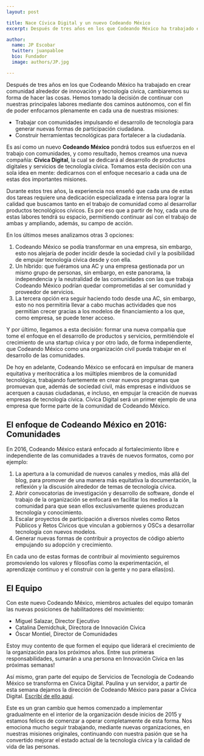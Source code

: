 ```yaml
---
layout: post

title: Nace Cívica Digital y un nuevo Codeando México
excerpt: Después de tres años en los que Codeando México ha trabajado en crear comunidad alrededor de innovación y tecnología cívica, cambiaremos su estructura.

author:
  name: JP Escobar
  twitter: juanpabloe
  bio: Fundador
  image: authors/JP.jpg

---
```


Después de tres años en los que Codeando México ha trabajado en crear comunidad alrededor de innovación y tecnología cívica, cambiaremos su forma de hacer las cosas. Hemos tomado la decisión de continuar con nuestras principales labores mediante dos caminos autónomos, con el fin de poder enfocarnos plenamente en cada una de nuestras misiones:

* Trabajar con comunidades impulsando el desarrollo de tecnología para generar nuevas formas de participación ciudadana.
* Construir herramientas tecnológicas para fortalecer a la ciudadanía.

Es así como un nuevo **Codeando México** pondrá todos sus esfuerzos en el trabajo con comunidades, y como resultado, hemos creamos una nueva compañía: **Cívica Digital**, la cual se dedicará al desarrollo de productos digitales y servicios de tecnología cívica. Tomamos esta decisión con una sola idea en mente: dedicarnos con el enfoque necesario a cada una de estas dos importantes misiones.

Durante estos tres años, la experiencia nos enseñó que cada una de estas dos tareas requiere una dedicación especializada e intensa para lograr la calidad que buscamos tanto en el trabajo de comunidad como al desarrollar productos tecnológicos cívicos. Es por eso que a partir de hoy, cada una de estas labores tendrá su espacio, permitiendo continuar así con el trabajo de ambas y ampliando, además, su campo de acción.

En los últimos meses analizamos otras 3 opciones:
1. Codeando México se podía transformar en una empresa, sin embargo, esto nos alejaría de poder incidir desde la sociedad civil y la posibilidad de empujar tecnología cívica desde y con ella. 
2. Un híbrido: que fuéramos una AC y una empresa gestionada por un mismo grupo de personas, sin embargo, en este panorama, la independencia y la neutralidad de las comunidades con las que trabaja Codeando México podrían quedar  comprometidas al ser comunidad y proveedor de servicios.
3. La tercera opción era seguir haciendo todo desde una AC, sin embargo, esto no nos permitiría llevar a cabo muchas actividades que nos permitían crecer gracias a los modelos de financiamiento a los que, como empresa, se puede tener acceso.

Y por último, llegamos a esta decisión: formar una nueva compañía que tome el enfoque en el desarrollo de productos y servicios, permitiéndole el crecimiento de una startup cívica y por otro lado, de forma independiente, que Codeando México como una organización civil pueda trabajar en el desarrollo de las comunidades.

De hoy en adelante, Codeando México se enfocará en impulsar de manera equitativa y meritocrática a los múltiples miembros de la comunidad tecnológica, trabajando fuertemente en crear nuevos programas que promuevan que, además de sociedad civil, más empresas e individuos se acerquen a causas ciudadanas, e incluso, en empujar la creación de nuevas empresas de tecnología cívica. Cívica Digital será un primer ejemplo de una empresa que forme parte de la comunidad de Codeando México.

## El enfoque de Codeando México en 2016: Comunidades

En 2016, Codeando México estará enfocado al fortalecimiento libre e independiente de las comunidades a través de nuevos formatos, como por ejemplo:
1. La apertura a la comunidad de nuevos canales y medios, más allá del blog,  para promover de una manera más equitativa la documentación, la reflexión y la discusión alrededor de temas de tecnología cívica. 
2. Abrir convocatorias de investigación y desarrollo de software, donde el trabajo de la organización se enfocará en facilitar los medios a la comunidad para que sean ellos exclusivamente quienes produzcan tecnología y conocimiento.
3. Escalar proyectos de participación a diversos niveles como Retos Públicos y Retos Cívicos que vinculan a gobiernos y OSCs a desarrollar tecnología con nuevos modelos.
4. Generar nuevas formas de contribuir a proyectos de código abierto empujando su adopción y crecimiento.

En cada uno de estas formas de contribuir al movimiento seguiremos promoviendo los valores y filosofías como la experimentación, el aprendizaje continuo y el construir con la gente y no para ellas(os).

## El Equipo

Con este nuevo Codeando México, miembros actuales del equipo tomarán las nuevas posiciones de habilitadores del movimiento: 
* Miguel Salazar, Director Ejecutivo
* Catalina Demidchuk, Directora de Innovación Cívica
* Óscar Montiel, Director de Comunidades

Estoy muy contento de que formen el equipo que liderará el crecimiento de la organización para los próximos años. Entre sus primeras responsabilidades, sumarán a una persona en Innovación Cívica en las próximas semanas!

Así mismo, gran parte del equipo de Servicios de Tecnología de Codeando México se transforma en Cívica Digital. Paulina y un servidor, a partir de esta semana dejamos la dirección de Codeando México para pasar a Cívica Digital. [Escribí de ello aquí](http://blog.civica.digital/2015/11/19/inicia-civica-digital/).

Este es un gran cambio que hemos comenzado a implementar gradualmente en el interior de la organización desde inicios de 2015 y estamos felices de comenzar a operar completamente de esta forma. Nos emociona mucho seguir trabajando, mediante nuevas organizaciones, en nuestras misiones originales, continuando con nuestra pasión que se ha convertido mejorar el estado actual de la tecnología cívica y la calidad de vida de las personas.
